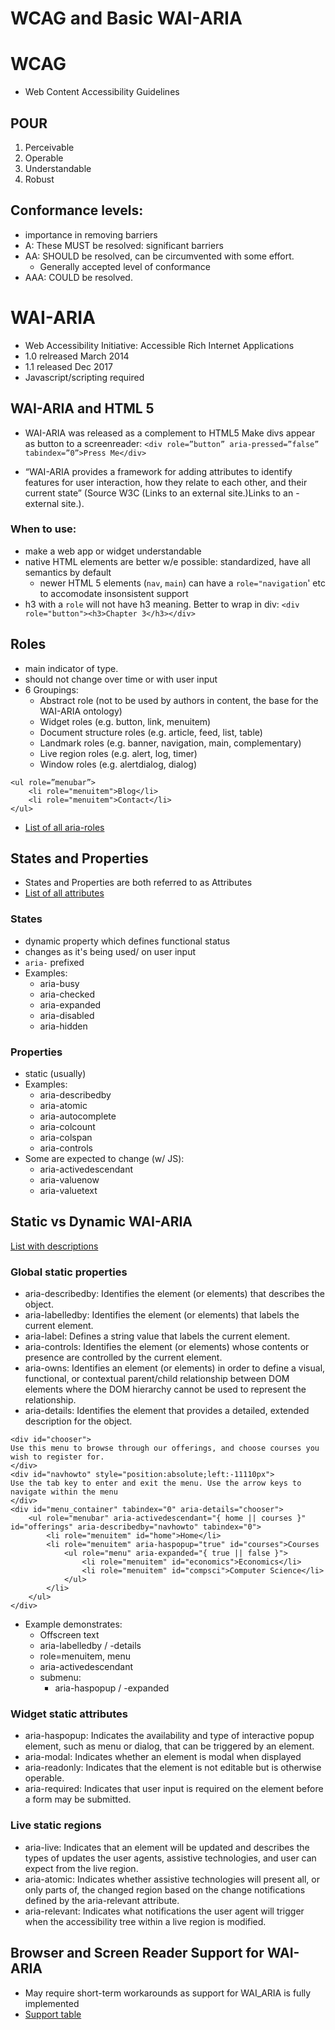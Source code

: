 # WCAG and Basic WAI-ARIA

# WCAG
- Web Content Accessibility Guidelines

## POUR
1. Perceivable
2. Operable
3. Understandable
4. Robust

## Conformance levels: 
- importance in removing barriers
- A: These MUST be resolved: significant barriers
- AA: SHOULD be resolved, can be circumvented with some effort.
    - Generally accepted level of conformance
- AAA: COULD be resolved.

# WAI-ARIA
- Web Accessibility Initiative: Accessible Rich Internet Applications
- 1.0 relreased March 2014
- 1.1 released Dec 2017
- Javascript/scripting required

## WAI-ARIA and HTML 5
- WAI-ARIA was released as a complement to HTML5
Make divs appear as button to a screenreader:
`<div role=”button” aria-pressed=”false” tabindex=”0”>Press Me</div>`

- “WAI-ARIA provides a framework for adding attributes to identify features for user interaction, how they relate to each other, and their current state” (Source W3C (Links to an external site.)Links to an - external site.).

### When to use:
 - make a web app or widget understandable
 - native HTML elements are better w/e possible: standardized, have all semantics by default
    - newer HTML 5 elements (`nav`, `main`) can have a `role="navigation`' etc to accomodate insonsistent support
 - h3 with a `role` will not have h3 meaning. Better to wrap in div:
 `<div role="button"><h3>Chapter 3</h3></div>`

 ## Roles
- main indicator of type.
- should not change over time or with user input
- 6 Groupings:
    - Abstract role (not to be used by authors in content, the base for the WAI-ARIA ontology)
    - Widget roles (e.g. button, link, menuitem)
    - Document structure roles (e.g. article, feed, list, table)
    - Landmark roles (e.g. banner, navigation, main, complementary)
    - Live region roles (e.g. alert, log, timer)
    - Window roles (e.g. alertdialog, dialog)

```
<ul role=”menubar”>
    <li role="menuitem">Blog</li>
    <li role="menuitem">Contact</li>
</ul>
```
- [List of all aria-roles](https://www.w3.org/TR/2017/REC-wai-aria-1.1-20171214/#role_definitions)

 ## States and Properties
- States and Properties are both referred to as Attributes
- [List of all attributes](https://www.w3.org/TR/2017/REC-wai-aria-1.1-20171214/#global_states)

### States
- dynamic property which defines functional status
- changes as it's being used/ on user input
- `aria-` prefixed
- Examples:
    - aria-busy
    - aria-checked
    - aria-expanded
    - aria-disabled
    - aria-hidden

 ### Properties
 - static (usually)
 - Examples:
    - aria-describedby
    - aria-atomic
    - aria-autocomplete
    - aria-colcount
    - aria-colspan
    - aria-controls
- Some are expected to change (w/ JS):
    - aria-activedescendant
    - aria-valuenow
    - aria-valuetext

## Static vs Dynamic WAI-ARIA
[List with descriptions](http://whatsock.com/training/matrices/)
### Global static properties

- aria-describedby: Identifies the element (or elements) that describes the object.
- aria-labelledby: Identifies the element (or elements) that labels the current element.
- aria-label: Defines a string value that labels the current element.
- aria-controls: Identifies the element (or elements) whose contents or presence are controlled by the current element.
- aria-owns: Identifies an element (or elements) in order to define a visual, functional, or contextual parent/child relationship between DOM elements where the DOM hierarchy cannot be used to represent the relationship.
- aria-details: Identifies the element that provides a detailed, extended description for the object.

```
<div id="chooser">
Use this menu to browse through our offerings, and choose courses you wish to register for.
</div>
<div id="navhowto" style="position:absolute;left:-11110px">
Use the tab key to enter and exit the menu. Use the arrow keys to navigate within the menu
</div>
<div id="menu_container" tabindex="0" aria-details="chooser">
    <ul role="menubar" aria-activedescendant="{ home || courses }" id="offerings" aria-describedby="navhowto" tabindex="0">
        <li role="menuitem" id="home">Home</li>
        <li role="menuitem" aria-haspopup="true" id="courses">Courses
            <ul role="menu" aria-expanded="{ true || false }">
                <li role="menuitem" id="economics">Economics</li>
                <li role="menuitem" id="compsci">Computer Science</li>
            </ul>
        </li>
    </ul>
</div>
```
- Example demonstrates:
    - Offscreen text
    - aria-labelledby / -details
    - role=menuitem, menu
    - aria-activedescendant
    - submenu:
        - aria-haspopup / -expanded

### Widget static attributes
- aria-haspopup: Indicates the availability and type of interactive popup element, such as menu or dialog, that can be triggered by an element.
- aria-modal: Indicates whether an element is modal when displayed
- aria-readonly: Indicates that the element is not editable but is otherwise operable.
- aria-required: Indicates that user input is required on the element before a form may be submitted.

### Live static regions
- aria-live: Indicates that an element will be updated and describes the types of updates the user agents, assistive technologies, and user can expect from the live region.
- aria-atomic: Indicates whether assistive technologies will present all, or only parts of, the changed region based on the change notifications defined by the aria-relevant attribute.
- aria-relevant: Indicates what notifications the user agent will trigger when the accessibility tree within a live region is modified.

## Browser and Screen Reader Support for WAI-ARIA
- May require short-term workarounds as support for WAI_ARIA is fully implemented
- [Support table](https://www.powermapper.com/tests/screen-readers/aria/)